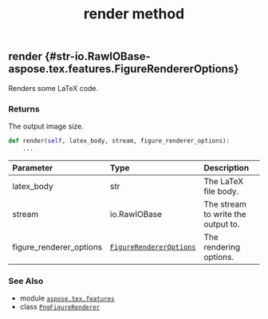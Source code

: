 ﻿---
title: render method
second_title: Aspose.TeX for Python via .NET API References
description: 
type: docs
weight: 20
url: /python-net/aspose.tex.features/pngfigurerenderer/render/
is_root: false
---

## render {#str-io.RawIOBase-aspose.tex.features.FigureRendererOptions}

Renders some LaTeX code.


### Returns 


The output image size.


```python
def render(self, latex_body, stream, figure_renderer_options):
    ...
```


| Parameter | Type | Description |
| :- | :- | :- |
| latex_body | str | The LaTeX file body. |
| stream | io.RawIOBase | The stream to write the output to. |
| figure_renderer_options | [`FigureRendererOptions`](/tex/python-net/aspose.tex.features/figurerendereroptions) | The rendering options. |



### See Also
* module [`aspose.tex.features`](../../)
* class [`PngFigureRenderer`](/tex/python-net/aspose.tex.features/pngfigurerenderer)
